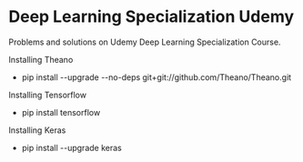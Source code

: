 # Deep Learning Specialization Udemy

Problems and solutions on Udemy Deep Learning Specialization Course.

Installing Theano
- pip install --upgrade --no-deps git+git://github.com/Theano/Theano.git

Installing Tensorflow
- pip install tensorflow

Installing Keras
- pip install --upgrade keras

